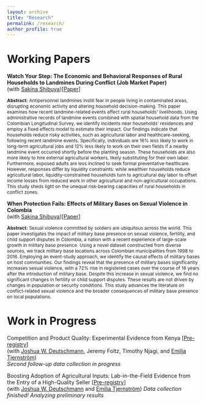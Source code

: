 ```yaml
---
layout: archive
title: "Research"
permalink: /research/
author_profile: true
---
```

# Working Papers

**Watch Your Step: The Economic and Behavioral Responses of Rural Households to Landmines During Conflict (Job Market Paper)**<br>
(with [Sakina Shibuya](https://sakinashibuya.org))[[Paper](https://ffparra303.github.io/papers/JMP_FelipeParra.pdf)]

<p style="font-size: 85%; width=80%"><b>Abstract:</b> Antipersonnel landmines instill fear in people living in contaminated areas, disrupting economic activity and altering household decision-making. This paper examines how recent landmine-related events affect rural households' livelihoods. Using administrative records of landmine events combined with spatial household data from the Colombian Longitudinal Survey, we identify incidents near households' residences and employ a fixed effects model to estimate their impact. Our findings indicate that households reduce risky activities, such as agricultural labor and healthcare-seeking, following recent landmine events. Specifically, individuals are 16% less likely to work in long-term agricultural jobs and 12% less likely to work on their own fields if a nearby landmine event occurred shortly before the planting season. These households are also more likely to hire external agricultural workers, likely substituting for their own labor. Furthermore, exposed adults are less inclined to seek formal preventative healthcare. However, responses differ by liquidity constraints: while wealthier households reduce agricultural labor, liquidity-constrained households turn to agricultural day labor to offset income losses from reduced work in other agricultural and non-agricultural occupations. This study sheds light on the unequal risk-bearing capacities of rural households in conflict zones.</p>


**When Protection Fails: Effects of Military Bases on Sexual Violence in Colombia**<br>
(with [Sakina Shibuya](https://sakinashibuya.org))[[Paper](https://sakinashibuya.org/files/JMP_SakinaShibuya.pdf)]

<p style="font-size: 85%; width=80%"><b>Abstract:</b> Sexual violence committed by soldiers are ubiquitous across the world. This paper investigates the impact of military base presence on sexual violence, fertility, and child support disputes in Colombia, a nation with a recent experience of large-scale growth in military base presence. Using a novel dataset constructed from diverse sources, we track military base locations across Colombian municipalities from 1998 to 2016. Employing an event-study approach, we identify the causal effects of military bases on host communities. Our findings reveal that the presence of military bases significantly increases sexual violence, with a 72% rise in registered cases over the course of 16 years after the introduction of military base. Despite this increase in sexual violence, we find no significant changes in fertility or child support disputes. These results are not driven by changes in population or security conditions. This study advances the literature on conflict-related sexual violence and the broader consequences of military base presence on local populations.</p>

# Work in Progress

Competition and Product Quality: Experimental Evidence from Kenya [[Pre-registry](https://www.socialscienceregistry.org/trials/5226/history/137585)]<br>
(with [Joshua W. Deutschmann](https://jwdeutschmann.com), Jeremy Foltz, Timothy Njagi, and [Emilia Tjernström](https://emiliatjernstrom.com))<br>
*Second follow-up data collection in progress*

Boosting Adoption of Agricultural Inputs: Lab-in-the-Field Evidence from the Entry of a High-Quality Seller [[Pre-registry](https://www.socialscienceregistry.org/trials/11135)]<br>
(with [Joshua W. Deutschmann](https://jwdeutschmann.com) and [Emilia Tjernström](https://emiliatjernstrom.com))
*Data collection finished! Analyzing preliminary results*

